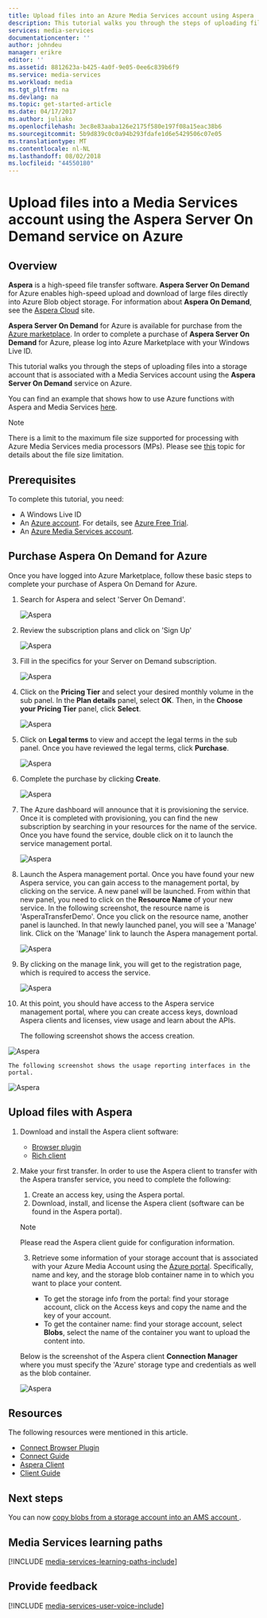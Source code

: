 ```yaml
---
title: Upload files into an Azure Media Services account using Aspera | Microsoft Docs
description: This tutorial walks you through the steps of uploading files into a storage account that is associated with a Media Services account using the **Aspera Server On Demand** service on Azure.
services: media-services
documentationcenter: ''
author: johndeu
manager: erikre
editor: ''
ms.assetid: 8812623a-b425-4a0f-9e05-0ee6c839b6f9
ms.service: media-services
ms.workload: media
ms.tgt_pltfrm: na
ms.devlang: na
ms.topic: get-started-article
ms.date: 04/17/2017
ms.author: juliako
ms.openlocfilehash: 3ec8e83aaba126e2175f580e197f08a15eac38b6
ms.sourcegitcommit: 5b9d839c0c0a94b293fdafe1d6e5429506c07e05
ms.translationtype: MT
ms.contentlocale: nl-NL
ms.lasthandoff: 08/02/2018
ms.locfileid: "44550180"
---
```

# <a name="upload-files-into-a-media-services-account-using-the-aspera-server-on-demand-service-on-azure"></a>Upload files into a Media Services account using the Aspera Server On Demand service on Azure

## <a name="overview"></a>Overview

**Aspera** is a high-speed file transfer software. **Aspera Server On Demand** for Azure enables high-speed upload and download of large files directly into Azure Blob object storage. For information about **Aspera On Demand**, see the [Aspera Cloud](http://cloud.asperasoft.com/) site. 
  
**Aspera Server On Demand** for Azure is available for purchase from the [Azure marketplace](https://azure.microsoft.com/en-us/marketplace/). In order to complete a purchase of **Aspera Server On Demand** for Azure, please log into Azure Marketplace with your Windows Live ID.

This tutorial walks you through the steps of uploading files into a storage account that is associated with a Media Services account using the **Aspera Server On Demand** service on Azure. 

You can find an example that shows how to use Azure functions with Aspera and Media Services [here](https://github.com/Azure-Samples/media-services-dotnet-functions-integration/tree/master/103-aspera-ingest).

>[!NOTE]
>There is a limit to the maximum file size supported for processing with Azure Media Services media processors (MPs). Please see [this](media-services-quotas-and-limitations.md) topic for details about the file size limitation.
>

## <a name="prerequisites"></a>Prerequisites 

To complete this tutorial, you need:

* A Windows Live ID
* An [Azure account](https://azure.microsoft.com). For details, see [Azure Free Trial](https://azure.microsoft.com/pricing/free-trial/). 
* An [Azure Media Services account](media-services-portal-create-account.md).

## <a name="purchase-aspera-on-demand-for-azure"></a>Purchase Aspera On Demand for Azure

Once you have logged into Azure Marketplace,  follow these basic steps to complete your purchase of Aspera On Demand for Azure.

1. Search for Aspera and select 'Server On Demand'.

   ![Aspera](https://docstestmedia1.blob.core.windows.net/azure-media/articles/media-services/media/media-services-upload-files-with-aspera/media-services-upload-files-with-aspera001.png)

2. Review the subscription plans and click on 'Sign Up'

   ![Aspera](https://docstestmedia1.blob.core.windows.net/azure-media/articles/media-services/media/media-services-upload-files-with-aspera/media-services-upload-files-with-aspera002.png)

3. Fill in the specifics for your Server on Demand subscription.

   ![Aspera](https://docstestmedia1.blob.core.windows.net/azure-media/articles/media-services/media/media-services-upload-files-with-aspera/media-services-upload-files-with-aspera003.png)

4. Click on the **Pricing Tier** and select your desired monthly volume in the sub panel. In the **Plan details** panel, select **OK**. Then, in the **Choose your Pricing Tier** panel, click **Select**.

   ![Aspera](https://docstestmedia1.blob.core.windows.net/azure-media/articles/media-services/media/media-services-upload-files-with-aspera/media-services-upload-files-with-aspera004.png)

5. Click on **Legal terms** to view and accept the legal terms in the sub panel. Once you have reviewed the legal terms, click **Purchase**.

   ![Aspera](https://docstestmedia1.blob.core.windows.net/azure-media/articles/media-services/media/media-services-upload-files-with-aspera/media-services-upload-files-with-aspera005.png)

6. Complete the purchase by clicking **Create**.

   ![Aspera](https://docstestmedia1.blob.core.windows.net/azure-media/articles/media-services/media/media-services-upload-files-with-aspera/media-services-upload-files-with-aspera006.png)

7. The Azure dashboard will announce that it is provisioning the service.  Once it is completed with provisioning, you can find the new subscription by searching in your resources for the name of the service. Once you have found the service, double click on it to launch the service management portal.

   ![Aspera](https://docstestmedia1.blob.core.windows.net/azure-media/articles/media-services/media/media-services-upload-files-with-aspera/media-services-upload-files-with-aspera007.png)

8. Launch the Aspera management portal. Once you have found your new Aspera service, you can gain access to the management portal, by clicking on the service.  A new panel will be launched. From within that new panel, you need to click on the **Resource Name** of your new service.  In the following screenshot, the resource name is 'AsperaTransferDemo'. Once you click on the resource name, another panel is launched. In that newly launched panel, you will see a 'Manage' link. Click on the 'Manage' link to launch the Aspera management portal.

   ![Aspera](https://docstestmedia1.blob.core.windows.net/azure-media/articles/media-services/media/media-services-upload-files-with-aspera/media-services-upload-files-with-aspera008.png)

9. By clicking on the manage link, you will get to the registration page, which is required to access the service.

   ![Aspera](https://docstestmedia1.blob.core.windows.net/azure-media/articles/media-services/media/media-services-upload-files-with-aspera/media-services-upload-files-with-aspera009.png)

10. At this point, you should have access to the Aspera service management portal, where you can create access keys, download Aspera clients and licenses, view usage and learn about the APIs.

    The following screenshot shows the access creation. 

   ![Aspera](https://docstestmedia1.blob.core.windows.net/azure-media/articles/media-services/media/media-services-upload-files-with-aspera/media-services-upload-files-with-aspera010.png)

    The following screenshot shows the usage reporting interfaces in the portal. 

   ![Aspera](https://docstestmedia1.blob.core.windows.net/azure-media/articles/media-services/media/media-services-upload-files-with-aspera/media-services-upload-files-with-aspera011.png)

## <a name="upload-files-with-aspera"></a>Upload files with Aspera

1. Download and install the Aspera client software:
    
    * [Browser plugin](http://downloads.asperasoft.com/connect2/)
    * [Rich client](http://downloads.asperasoft.com/en/downloads/2)

2. Make your first transfer. In order to use the Aspera client to transfer with the Aspera transfer service, you need to complete the following: 

    1. Create an access key, using the Aspera portal.  
    2. Download, install, and license the Aspera client (software can be found in the Aspera portal).  

    >[!NOTE]
    >Please read the Aspera client guide for configuration information.
    
    3. Retrieve some information of your storage account that is associated with your Azure Media Account using the [Azure portal](https://portal.azure.com/). Specifically, name and key, and the storage blob container name in to which you want to place your content. 

        * To get the storage info from the portal: find your storage account, click on the Access keys and copy the name and the key of your account.
        * To get the container name: find your storage account, select **Blobs**, select the name of the container you want to upload the content into. 

    Below is the screenshot of the Aspera client **Connection Manager** where you must specify the 'Azure' storage type and credentials as well as the blob container.

    ![Aspera](https://docstestmedia1.blob.core.windows.net/azure-media/articles/media-services/media/media-services-upload-files-with-aspera/media-services-upload-files-with-aspera012.png)

## <a name="resources"></a>Resources

The following resources were mentioned in this article. 

* [Connect Browser Plugin](http://downloads.asperasoft.com/connect2/)
* [Connect Guide](http://downloads.asperasoft.com/en/documentation/8)
* [Aspera Client](http://downloads.asperasoft.com/en/downloads/2)
* [Client Guide](http://downloads.asperasoft.com/en/documentation/2)

## <a name="next-steps"></a>Next steps

You can now [copy blobs from a storage account into an AMS account ](media-services-copying-existing-blob.md#copy-blobs-from-a-storage-account-into-an-ams-account).

## <a name="media-services-learning-paths"></a>Media Services learning paths
[!INCLUDE [media-services-learning-paths-include](../../includes/media-services-learning-paths-include.md)]

## <a name="provide-feedback"></a>Provide feedback
[!INCLUDE [media-services-user-voice-include](../../includes/media-services-user-voice-include.md)]














